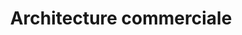 ---
title: Architecture commerciale
longTitle: 'Architecture commerciale'
tags:
- gccommon
french:
- "[[Commercial architecture]]"
---